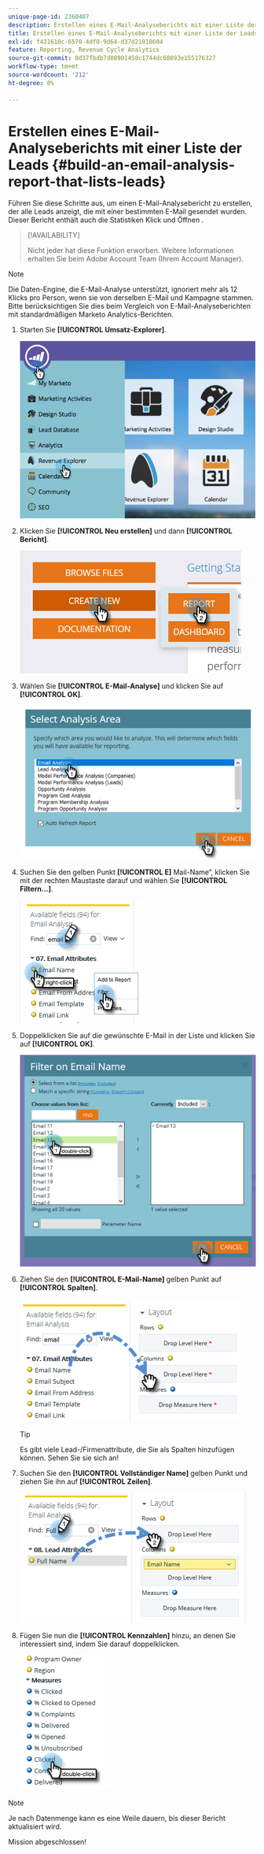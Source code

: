 ```yaml
---
unique-page-id: 2360407
description: Erstellen eines E-Mail-Analyseberichts mit einer Liste der Leads - Marketo-Dokumente - Produktdokumentation
title: Erstellen eines E-Mail-Analyseberichts mit einer Liste der Leads
exl-id: f431610c-6570-4df0-9d64-d37d21010604
feature: Reporting, Revenue Cycle Analytics
source-git-commit: 0d37fbdb7d08901458c1744dc68893e155176327
workflow-type: tm+mt
source-wordcount: '212'
ht-degree: 0%

---
```


# Erstellen eines E-Mail-Analyseberichts mit einer Liste der Leads {#build-an-email-analysis-report-that-lists-leads}

Führen Sie diese Schritte aus, um einen E-Mail-Analysebericht zu erstellen, der alle Leads anzeigt, die mit einer bestimmten E-Mail gesendet wurden. Dieser Bericht enthält auch die Statistiken Klick und Öffnen .

>[!AVAILABILITY]
>
>Nicht jeder hat diese Funktion erworben. Weitere Informationen erhalten Sie beim Adobe Account Team (Ihrem Account Manager).

>[!NOTE]
>
>Die Daten-Engine, die E-Mail-Analyse unterstützt, ignoriert mehr als 12 Klicks pro Person, wenn sie von derselben E-Mail und Kampagne stammen. Bitte berücksichtigen Sie dies beim Vergleich von E-Mail-Analyseberichten mit standardmäßigen Marketo Analytics-Berichten.

1. Starten Sie **[!UICONTROL Umsatz-Explorer]**.

   ![](assets/report-that-lists-leads-1.png)

1. Klicken Sie **[!UICONTROL Neu erstellen]** und dann **[!UICONTROL Bericht]**.

   ![](assets/report-that-lists-leads-2.png)

1. Wählen Sie **[!UICONTROL E-Mail-Analyse]** und klicken Sie auf **[!UICONTROL OK]**.

   ![](assets/report-that-lists-leads-3.png)

1. Suchen Sie den gelben Punkt **[!UICONTROL E]** Mail-Name“, klicken Sie mit der rechten Maustaste darauf und wählen Sie **[!UICONTROL Filtern…]**.

   ![](assets/report-that-lists-leads-4.png)

1. Doppelklicken Sie auf die gewünschte E-Mail in der Liste und klicken Sie auf **[!UICONTROL OK]**.

   ![](assets/report-that-lists-leads-5.png)

1. Ziehen Sie den **[!UICONTROL E-Mail-Name]** gelben Punkt auf **[!UICONTROL Spalten]**.

   ![](assets/report-that-lists-leads-6.png)

   >[!TIP]
   >
   >Es gibt viele Lead-/Firmenattribute, die Sie als Spalten hinzufügen können. Sehen Sie sie sich an!

1. Suchen Sie den **[!UICONTROL Vollständiger Name]** gelben Punkt und ziehen Sie ihn auf **[!UICONTROL Zeilen]**.

   ![](assets/report-that-lists-leads-7.png)

1. Fügen Sie nun die **[!UICONTROL Kennzahlen]** hinzu, an denen Sie interessiert sind, indem Sie darauf doppelklicken.

   ![](assets/report-that-lists-leads-8.png)

>[!NOTE]
>
>Je nach Datenmenge kann es eine Weile dauern, bis dieser Bericht aktualisiert wird.

Mission abgeschlossen!
